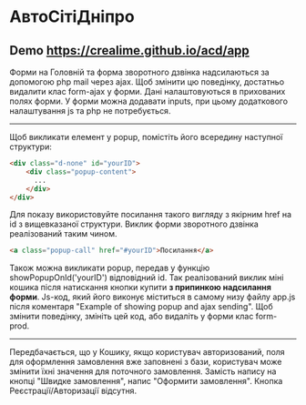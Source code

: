 # АвтоСітіДніпро
## Demo https://crealime.github.io/acd/app

Форми на Головній та форма зворотного дзвінка надсилаються за допомогою php mail через ajax. Щоб змінити цю поведінку, достатньо видалити клас form-ajax у форми. Дані налаштовуються в прихованих полях форми. У форми можна додавати inputs, при цьому додаткового налаштування js та php не потребується.

---

Щоб викликати елемент у popup, помістіть його всередину наступної структури:
```html
<div class="d-none" id="yourID">
    <div class="popup-content">
      ...
    </div>
</div>
```
Для показу використовуйте посилання такого вигляду з якірним href на id з вищевказаної структури. Виклик форми зворотного дзвінка реалізований таким чином.
```html
<a class="popup-call" href="#yourID">Посилання</a>
```
Також можна викликати popup, передав у функцію showPopupOnId('yourID') відповідний id. Так реалізований виклик міні кошика після натискання кнопки купити **з припинкою надсилання форми**. Js-код, який його виконує міститься в самому низу файлу app.js після коментаря "Example of showing popup and ajax sending". Щоб змінити поведінку, змініть цей код, або видаліть у форми клас form-prod.

---

Передбачається, що у Кошику, якщо користувач авторизований, поля для оформлення замовлення вже заповнені з бази, користувач може змінити їхні значення для поточного замовлення. Замість напису на кнопці "Швидке замовлення", напис "Оформити замовлення". Кнопка Реєстрації/Авторизації відсутня.